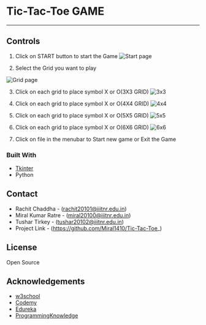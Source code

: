 # Tic-Tac-Toe GAME


** **

## Controls

  1) Click on START button to start the Game
  ![Start page](https://user-images.githubusercontent.com/83778970/123055052-1c611380-d423-11eb-917c-df488d67bd13.jpg)

  2) Select the Grid you want to play
  
   ![Grid page](https://user-images.githubusercontent.com/83778970/123055314-60ecaf00-d423-11eb-9f88-8ff352ce8c49.jpg)
  
  3) Click on each grid to place symbol X or O(3X3 GRID)
  ![3x3](https://user-images.githubusercontent.com/83778970/123059472-7237ba80-d427-11eb-80ba-ad695f1dd574.jpg)

  4) Click on each grid to place symbol X or O(4X4 GRID)
  ![4x4](https://user-images.githubusercontent.com/83778970/123059502-7a8ff580-d427-11eb-978c-c69bf10751a0.jpg)
  
  5) Click on each grid to place symbol X or O(5X5 GRID)
  ![5x5](https://user-images.githubusercontent.com/83778970/123062008-c6439e80-d429-11eb-8e06-9884e25bf15d.jpg)
  
  6) Click on each grid to place symbol X or O(6X6 GRID)
  ![6x6](https://user-images.githubusercontent.com/83778970/123062071-d3608d80-d429-11eb-851a-5d757a10497d.jpg)

  7) Click on file in the menubar to Start new game or Exit the Game 
  
 ### Built With

* [Tkinter](https://docs.python.org/3/library/tkinter.html)
* Python

## Contact
* Rachit Chaddha - (rachit20101@iiitnr.edu.in) 
* Miral Kumar Ratre - (miral20100@iiitnr.edu.in) 
* Tushar Tirkey - (tushar20102@iiitnr.edu.in) 
* Project Link - (https://github.com/Miral1410/Tic-Tac-Toe_)

## License
Open Source


## Acknowledgements
* [w3school](https://www.w3schools.com/python/python_intro.asp)
* [Codemy](https://codemy.com/)
* [Edureka](https://www.youtube.com/watch?v=VMP1oQOxfM0&t=414s)
* [ProgrammingKnowledge](https://www.youtube.com/user/ProgrammingKnowledge)
